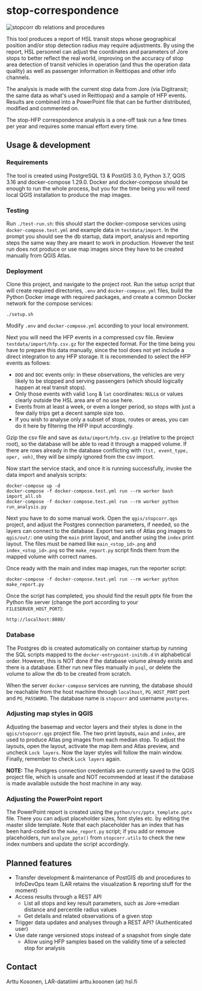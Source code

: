 # stop-correspondence

![stopcorr db relations and procedures](img/stopcorr-relations-and-procedurs.png)

This tool produces a report of HSL transit stops whose geographical position and/or stop detection radius may require adjustments.
By using the report, HSL personnel can adjust the coordinates and parameters of Jore stops to better reflect the real world, improving on the accuracy of stop area detection of transit vehicles in operation (and thus the operation data quality) as well as passenger information in Reittiopas and other info channels.

The analysis is made with the current stop data from Jore (via Digitransit; the same data as what's used in Reittiopas) and a sample of HFP events.
Results are combined into a PowerPoint file that can be further distributed, modified and commented on.

The stop-HFP correspondence analysis is a one-off task run a few times per year and requires some manual effort every time.

## Usage & development

### Requirements

The tool is created using PostgreSQL 13 & PostGIS 3.0, Python 3.7, QGIS 3.16 and docker-compose 1.29.0.
Docker and docker-compose should be enough to run the whole process, but you for the time being you will need local QGIS installation to produce the map images.

### Testing

Run `./test-run.sh`: this should start the docker-compose services using `docker-compose.test.yml` and example data in `testdata/import`.
In the prompt you should see the db startup, data import, analysis and reporting steps the same way they are meant to work in production.
However the test run does not produce or use map images since they have to be created manually from QGIS Atlas.

### Deployment

Clone this project, and navigate to the project root.
Run the setup script that will create required directories, `.env` and `docker-compose.yml` files, build the Python Docker image with required packages, and create a common Docker network for the compose services:

```
./setup.sh
```

Modify `.env` and `docker-compose.yml` according to your local environment.

Next you will need the HFP events in a compressed csv file.
Review `testdata/import/hfp.csv.gz` for the expected format.
For the time being you have to prepare this data manually, since the tool does not yet include a direct integration to any HFP storage.
It is recommended to select the HFP events as follows:

- `DOO` and `DOC` events only: in these observations, the vehicles are very likely to be stopped and serving passengers (which should logically happen at real transit stops).
- Only those events with valid `long` & `lat` coordinates: `NULL`s or values clearly outside the HSL area are of no use here.
- Events from at least a week, or even a longer period, so stops with just a few daily trips get a decent sample size too.
- If you wish to analyse only a subset of stops, routes or areas, you can do it here by filtering the HFP input accordingly.

Gzip the csv file and save as `data/import/hfp.csv.gz` (relative to the project root), so the database will be able to read it through a mapped volume.
If there are rows already in the database conflicting with `(tst, event_type, oper, veh)`, they will be simply ignored from the csv import.

Now start the service stack, and once it is running successfully, invoke the data import and analysis scripts:

```
docker-compose up -d
docker-compose -f docker-compose.test.yml run --rm worker bash import_all.sh
docker-compose -f docker-compose.test.yml run --rm worker python run_analysis.py
```

Next you have to do some manual work.
Open the `qgis/stopcorr.qgs` project, and adjust the Postgres connection parameters, if needed, so the layers can connect to the database.
Export two sets of Atlas png images to `qgis/out/`: one using the `main` print layout, and another using the `index` print layout.
The files must be named like `main_<stop_id>.png` and `index_<stop_id>.png` so the `make_report.py` script finds them from the mapped volume with correct names.

Once ready with the main and index map images, run the reporter script:

```
docker-compose -f docker-compose.test.yml run --rm worker python make_report.py
```

Once the script has completed, you should find the result pptx file from the Python file server (change the port according to your `FILESERVER_HOST_PORT`):

```
http://localhost:8080/
```

### Database

The Postgres db is created automatically on container startup by running the SQL scripts mapped to the `docker-entrypoint-initdb.d` in alphabetical order.
However, this is NOT done if the database volume already exists and there is a database.
Either run new files manually in `psql`, or delete the volume to allow the db to be created from scratch.

When the server `docker-compose` services are running, the database should be reachable from the host machine through `localhost`, `PG_HOST_PORT` port and `PG_PASSWORD`.
The database name is `stopcorr` and username `postgres`.

### Adjusting map styles in QGIS

Adjusting the basemap and vector layers and their styles is done in the `qgis/stopcorr.qgs` project file.
The two print layouts, `main` and `index`, are used to produce Atlas png images from each median stop.
To adjust the layouts, open the layout, activate the map item and Atlas preview, and uncheck `Lock layers`.
Now the layer styles will follow the main window.
Finally, remember to check `Lock layers` again.

**NOTE:** The Postgres connection credentials are currently saved to the QGIS project file, which is unsafe and NOT recommended at least if the database is made available outside the host machine in any way.

### Adjusting the PowerPoint report

The PowerPoint report is created using the `python/src/pptx_template.pptx` file.
There you can adjust placeholder sizes, font styles etc. by editing the master slide template.
Note that each placeholder has an index that has been hard-coded to the `make_report.py` script;
if you add or remove placeholders, run `analyze_pptx()` from `stopcorr.utils` to check the new index numbers and update the script accordingly.

## Planned features

- Transfer development & maintenance of PostGIS db and procedures to InfoDevOps team (LAR retains the visualization & reporting stuff for the moment)
- Access results through a REST API
  - List all stops and key result parameters, such as Jore->median distance and percentile radius values
  - Get details and related observations of a given stop
- Trigger data updates and analyses through a REST API? (Authenticated user)
- Use date range versioned stops instead of a snapshot from single date
  - Allow using HFP samples based on the validity time of a selected stop for analysis

## Contact

Arttu Kosonen, LAR-datatiimi
arttu.kosonen (at) hsl.fi

